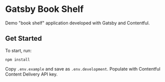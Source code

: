 # Gatsby Book Shelf

Demo "book shelf" application developed with Gatsby and Contentful.

## Get Started

To start, run:

```
npm install
```

Copy `.env.example` and save as `.env.development`. Populate with Contentful Content Delivery API key.

